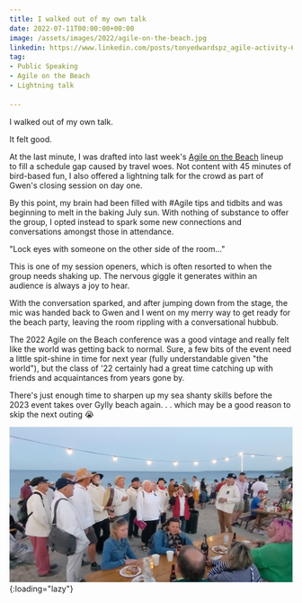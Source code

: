```yaml
---
title: I walked out of my own talk
date: 2022-07-11T00:00:00+00:00
image: /assets/images/2022/agile-on-the-beach.jpg
linkedin: https://www.linkedin.com/posts/tonyedwardspz_agile-activity-6952149219180732416-ctld
tag:
- Public Speaking
- Agile on the Beach
- Lightning talk

---
```


I walked out of my own talk.

It felt good.

At the last minute, I was drafted into last week's [Agile on the Beach](https://agileonthebeach.com) lineup to fill a schedule gap caused by travel woes. Not content with 45 minutes of bird-based fun, I also offered a lightning talk for the crowd as part of Gwen's closing session on day one.

By this point, my brain had been filled with #Agile tips and tidbits and was beginning to melt in the baking July sun. With nothing of substance to offer the group, I opted instead to spark some new connections and conversations amongst those in attendance.

"Lock eyes with someone on the other side of the room..."

This is one of my session openers, which is often resorted to when the group needs shaking up. The nervous giggle it generates within an audience is always a joy to hear.

With the conversation sparked, and after jumping down from the stage, the mic was handed back to Gwen and I went on my merry way to get ready for the beach party, leaving the room rippling with a conversational hubbub.

The 2022 Agile on the Beach conference was a good vintage and really felt like the world was getting back to normal. Sure, a few bits of the event need a little spit-shine in time for next year (fully understandable given "the world"), but the class of '22 certainly had a great time catching up with friends and acquaintances from years gone by.

There's just enough time to sharpen up my sea shanty skills before the 2023 event takes over Gylly beach again. . . which may be a good reason to skip the next outing 😭

![Sea Shanty Band at Gylly Beach, Cornwall](/assets/images/2022/agile-on-the-beach.jpg "Sea Shanty Band at Gylly Beach, Cornwall"){:loading="lazy"}
